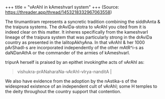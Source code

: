 +++
title = "vArAhI in kAmeshvarI system"
+++
(Source: https://threader.app/thread/1453218332967063558)

The tirumantiram represents a syncretic tradition combining the siddhAnta & the traipura systems. The drAviDa-stotra to vArAhI you cited from it is indeed clear on this matter. It inheres specifically from the kameshvarI lineage of the traipura system that was particularly strong in the drAviDa country as presented in the lalitopAkhyAna. In that vArAhI & her 1000 pArShadI-s are incorporated independently of the other mAtR^i-s as daNDanAthA or the commander of the armies of kAmeshvarI. 

tripurA herself is praised by an epithet invokingthe acts of vArAhI as: 

> vishukra-prANaharaNa-vArAhI-vIrya-nanditA | 

We also have evidence from the adoption by the nAstika-s of the widespread existence of an independent cult of vArAhI; some H temples to the deity throughout the country support that contention.